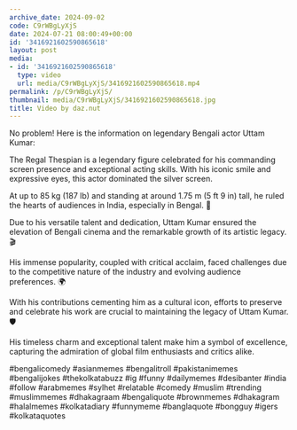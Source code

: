 ```yaml
---
archive_date: 2024-09-02
code: C9rWBgLyXjS
date: 2024-07-21 08:00:49+00:00
id: '3416921602590865618'
layout: post
media:
- id: '3416921602590865618'
  type: video
  url: media/C9rWBgLyXjS/3416921602590865618.mp4
permalink: /p/C9rWBgLyXjS/
thumbnail: media/C9rWBgLyXjS/3416921602590865618.jpg
title: Video by daz.nut
---
```


No problem! Here is the information on legendary Bengali actor Uttam Kumar:  
  
The Regal Thespian is a legendary figure celebrated for his commanding screen presence and exceptional acting skills. With his iconic smile and expressive eyes, this actor dominated the silver screen.  
  
At up to 85 kg (187 lb) and standing at around 1.75 m (5 ft 9 in) tall, he ruled the hearts of audiences in India, especially in Bengal. 🎥  
  
Due to his versatile talent and dedication, Uttam Kumar ensured the elevation of Bengali cinema and the remarkable growth of its artistic legacy. 🎬  
  
His immense popularity, coupled with critical acclaim, faced challenges due to the competitive nature of the industry and evolving audience preferences. 🌍  
  
With his contributions cementing him as a cultural icon, efforts to preserve and celebrate his work are crucial to maintaining the legacy of Uttam Kumar. 🛡️  
  
His timeless charm and exceptional talent make him a symbol of excellence, capturing the admiration of global film enthusiasts and critics alike.  
  
#bengalicomedy #asianmemes #bengalitroll #pakistanimemes #bengalijokes #thekolkatabuzz #ig #funny #dailymemes #desibanter #india #follow #arabmemes #sylhet #relatable #comedy #muslim #trending #muslimmemes #dhakagraam #bengaliquote #brownmemes #dhakagram #halalmemes #kolkatadiary #funnymeme #banglaquote #bongguy #igers #kolkataquotes